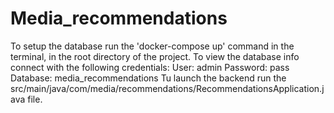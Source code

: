 # Media_recommendations

To setup the database run the 'docker-compose up' command in the terminal, in the root directory of the project.
To view the database info connect with the following credentials: 
User: admin
Password: pass
Database: media_recommendations
Tu launch the backend run the src/main/java/com/media/recommendations/RecommendationsApplication.java file.